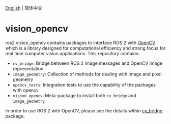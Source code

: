 [English](./README.md) | 简体中文

vision_opencv
=============
ros2 vision_opencv contains packages to interface ROS 2 with [OpenCV](http://opencv.org/) which is a library designed for computational efficiency and strong focus for real time computer vision applications. This repository contains:
* `cv_bridge`: Bridge between ROS 2 image messages and OpenCV image representation
* `image_geometry`: Collection of methods for dealing with image and pixel geometry
* `opencv_tests`: Integration tests to use the capability of the packages with opencv
* `vision_opencv`: Meta-package to install both `cv_bridge` and `image_geometry`

In order to use ROS 2 with OpenCV, please see the details within [cv_bridge](https://github.com/ros-perception/vision_opencv/tree/ros2/cv_bridge) package.
